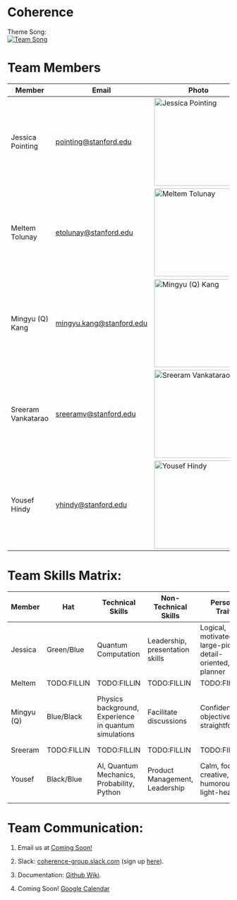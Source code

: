 # Coherence

Theme Song:  
[![Team Song](http://img.youtube.com/vi/o_Ay_iDRAbc/0.jpg)](http://www.youtube.com/watch?v=o_Ay_iDRAbc "Hans Zimmer - Mountains (Interstellar Soundtrack)")

# Team Members
Member | Email | Photo
--- | --- | ---
Jessica Pointing | pointing@stanford.edu | <img src="https://i.imgur.com/zjr35qy.jpg" alt="Jessica Pointing" width="200">
Meltem Tolunay | etolunay@stanford.edu | <img src="https://i.imgur.com/2jg0GrY.jpg" alt="Meltem Tolunay" width="200">
Mingyu (Q) Kang | mingyu.kang@stanford.edu | <img src="https://i.imgur.com/oKfnrXc.jpg" alt="Mingyu (Q) Kang" width="200">
Sreeram Vankatarao  | sreeramv@stanford.edu | <img src="https://i.imgur.com/2RB416X.jpg" alt="Sreeram Vankatarao" width="200">
Yousef Hindy | yhindy@stanford.edu | <img src="https://i.imgur.com/c1n3cae.jpg" alt="Yousef Hindy" width="200">

# Team Skills Matrix:

Member | Hat | Technical Skills | Non-Technical Skills | Personal Traits | Desired Growth | Weaknesses
--- | --- | --- | --- | --- | --- | ---
Jessica | Green/Blue | Quantum Computation | Leadership, presentation skills | Logical, motivated, large-picture, detail-oriented, planner | UI/UX design, security | saying no, lack of Pareto-Principle
Meltem | TODO:FILLIN | TODO:FILLIN | TODO:FILLIN | TODO:FILLIN | TODO:FILLIN | TODO:FILLIN
Mingyu (Q) | Blue/Black | Physics background, Experience in quantum simulations | Facilitate discussions | Confident, objective, straightforward | Build more quantum computing experience, write codes more efficiently | Meticulousness
Sreeram | TODO:FILLIN | TODO:FILLIN | TODO:FILLIN | TODO:FILLIN | TODO:FILLIN | TODO:FILLIN
Yousef | Black/Blue | AI, Quantum Mechanics, Probability, Python | Product Management, Leadership | Calm, focused, creative, humorous, light-hearted  | Communication, Leadership, Software Engineering Best Principles | Easiliy distracted by new ideas

# Team Communication:
1. Email us at [Coming Soon!](google.com)

2. Slack: [coherence-group.slack.com](https://coherence-group.slack.com) (sign up [here](https://coherence-group.slack.com/signup)).

3. Documentation: [Github Wiki](https://github.com/cs210/coherence/wiki).

4. Coming Soon! [Google Calendar](https://calendar.google.com/calendar/embed?src=stanford.edu_rsg43to2epthvtkim72t0des9o%40group.calendar.google.com&ctz=America%2FLos_Angeles)
